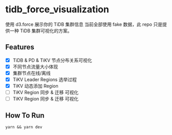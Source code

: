 # tidb_force_visualization

使用 d3.force 展示你的 TiDB 集群信息
当前全部使用 fake 数据，此 repo 只是提供一种 TiDB 集群可视化的方案。

## Features

- [x] TiDB & PD & TiKV 节点分布关系可视化
- [x] 不同节点流量大小体现
- [x] 集群节点在线/离线
- [x] TiKV Leader Regions 选举过程
- [x] TiKV 动态添加 Region
- [ ] TiKV Region 同步 & 迁移 可视化
- [ ] TiKV Region 同步 & 迁移 可视化

## How To Run

`yarn && yarn dev`
